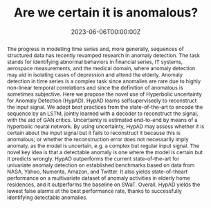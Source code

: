 ---
title: 'Are we certain it is anomalous?'

# Authors
# If you created a profile for a user (e.g. the default `admin` user), write the username (folder name) here
# and it will be replaced with their full name and linked to their profile.
authors:
  - Alessandro Flaborea
  - Bardh Prenkaj
  - Bharti Munjal
  - Marco Aurelio Sterpa
  - Dario Aragona
  - Luca Podo
  - Fabio Galasso

date: '2023-06-06T00:00:00Z'
doi: ''

# Publication type.
# Legend: 0 = Uncategorized; 1 = Conference paper; 2 = Journal article;
# 3 = Preprint / Working Paper; 4 = Report; 5 = Book; 6 = Book section;
# 7 = Thesis; 8 = Patent
publication_types: ['1']

# Publication name and optional abbreviated publication name.
publication: In *Proceedings of the IEEE/CVF Conference on Computer Vision and Pattern Recognition (CVPR) Workshops*
publication_short: In *CVPR 2023 Workshops*

abstract: The progress in modelling time series and, more generally, sequences of structured data has recently revamped research in anomaly detection. The task stands for identifying abnormal behaviors in financial series, IT systems, aerospace measurements, and the medical domain, where anomaly detection may aid in isolating cases of depression and attend the elderly. Anomaly detection in time series is a complex task since anomalies are rare due to highly non-linear temporal correlations and since the definition of anomalous is sometimes subjective. Here we propose the novel use of Hyperbolic uncertainty for Anomaly Detection (HypAD). HypAD learns selfsupervisedly to reconstruct the input signal. We adopt best practices from the state-of-the-art to encode the sequence by an LSTM, jointly learned with a decoder to reconstruct the signal, with the aid of GAN critics. Uncertainty is estimated end-to-end by means of a hyperbolic neural network. By using uncertainty, HypAD may assess whether it is certain about the input signal but it fails to reconstruct it because this is anomalous; or whether the reconstruction error does not necessarily imply anomaly, as the model is uncertain, e.g. a complex but regular input signal. The novel key idea is that a detectable anomaly is one where the model is certain but it predicts wrongly. HypAD outperforms the current state-of-the-art for univariate anomaly detection on established benchmarks based on data from NASA, Yahoo, Numenta, Amazon, and Twitter. It also yields state-of-theart performance on a multivariate dataset of anomaly activities in elderly home residences, and it outperforms the baseline on SWaT. Overall, HypAD yields the lowest false alarms at the best performance rate, thanks to successfully identifying detectable anomalies.



tags: ['anomaly detection', 'hyperbolic uncertainty']

# Display this page in the Featured widget?
featured: true

# Custom links (uncomment lines below)
# links:
# - name: Custom Link
#   url: http://example.org

url_pdf: 'https://openaccess.thecvf.com/content/CVPR2023W/VAND/papers/Flaborea_Are_We_Certain_Its_Anomalous_CVPRW_2023_paper.pdf'
url_code: 'https://github.com/aleflabo/HypAD'
url_dataset: ''
url_poster: '../../../uploads/posters/CIKM2023.pdf'
url_project: ''
url_slides: ''
url_source: ''
url_video: ''

# Featured image
# To use, add an image named `featured.jpg/png` to your page's folder.
image:
  caption: 'HypAD detects anomalies by the joint use of reconstruction error and uncertainty, learning both aspects end-to-end.'
  focal_point: ''
  preview_only: false


# Slides (optional).
#   Associate this publication with Markdown slides.
#   Simply enter your slide deck's filename without extension.
#   E.g. `slides: "example"` references `content/slides/example/index.md`.
#   Otherwise, set `slides: ""`.
---